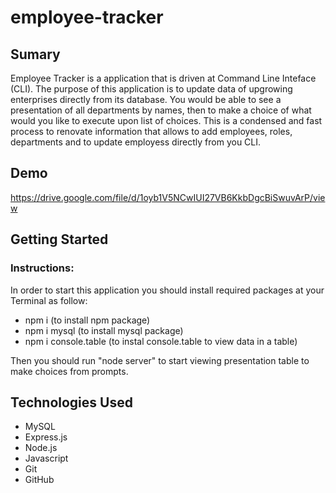 # employee-tracker

## Sumary

Employee Tracker is a application that is driven at Command Line Inteface (CLI). The purpose of this application is to update data of upgrowing enterprises directly from its database.  You would be able to see a presentation of all departments by names, then to make a choice of what would you like to execute upon list of choices. This is a condensed and fast process to renovate information that allows to add employees, roles, departments and to update employess directly from you CLI.

## Demo

https://drive.google.com/file/d/1oyb1V5NCwIUI27VB6KkbDgcBiSwuvArP/view

## Getting Started
### Instructions:

In order to start this application you should install required packages at your Terminal as follow:
* npm i (to install npm package)
* npm i mysql (to install mysql package)
* npm i console.table (to instal console.table to view data in a table)

Then you should run "node server" to start viewing presentation table to make choices from prompts.

## Technologies Used

* MySQL
* Express.js 
* Node.js
* Javascript
* Git
* GitHub

